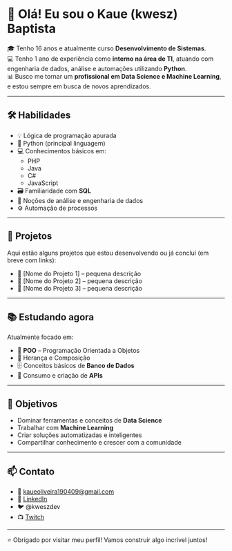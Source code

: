 # 👋 Olá! Eu sou o Kaue (kwesz) Baptista

🎓 Tenho 16 anos e atualmente curso **Desenvolvimento de Sistemas**.  
💻 Tenho 1 ano de experiência como **interno na área de TI**, atuando com engenharia de dados, análise e automações utilizando **Python**.  
📊 Busco me tornar um **profissional em Data Science e Machine Learning**, e estou sempre em busca de novos aprendizados.

---

## 🛠️ Habilidades

- 💡 Lógica de programação apurada
- 🐍 Python (principal linguagem)
- 💻 Conhecimentos básicos em:
  - PHP
  - Java
  - C#
  - JavaScript
- 🗃️ Familiaridade com **SQL**
- 🧠 Noções de análise e engenharia de dados
- ⚙️ Automação de processos

---

## 🚀 Projetos

Aqui estão alguns projetos que estou desenvolvendo ou já concluí (em breve com links):

- 📁 [Nome do Projeto 1] – pequena descrição
- 📁 [Nome do Projeto 2] – pequena descrição
- 📁 [Nome do Projeto 3] – pequena descrição

---

## 📚 Estudando agora

Atualmente focado em:

- 🧱 **POO** – Programação Orientada a Objetos
- 🔄 Herança e Composição
- 🗄️ Conceitos básicos de **Banco de Dados**
- 🔌 Consumo e criação de **APIs**

---

## 🎯 Objetivos

- Dominar ferramentas e conceitos de **Data Science**
- Trabalhar com **Machine Learning**
- Criar soluções automatizadas e inteligentes
- Compartilhar conhecimento e crescer com a comunidade

---

## 📫 Contato

- 📧 kaueoliveira190409@gmail.com  
- 💼 [LinkedIn](https://www.linkedin.com/in/seu-link-aqui)  
- 🐦 @kweszdev  
- 📺 [Twitch](https://twitch.tv/kweszdev)

---

⭐ Obrigado por visitar meu perfil! Vamos construir algo incrível juntos!
